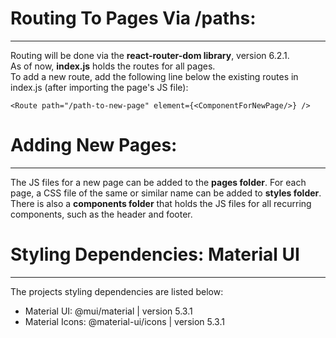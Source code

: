 # Routing To Pages Via /paths:
---
Routing will be done via the **react-router-dom library**, version 6.2.1.   
As of now, **index.js** holds the routes for all pages.  
To add a new route, add the following line below the existing routes in index.js (after importing the page's JS file):
```
<Route path="/path-to-new-page" element={<ComponentForNewPage/>} />
```

# Adding New Pages:
---
The JS files for a new page can be added to the **pages folder**. For each page, a CSS file of the same or similar name can be added to **styles folder**.  
There is also a **components folder** that holds the JS files for all recurring components, such as the header and footer.

# Styling Dependencies: Material UI
---
The projects styling dependencies are listed below:
* Material UI: @mui/material   |   version 5.3.1
* Material Icons: @material-ui/icons  |   version 5.3.1
